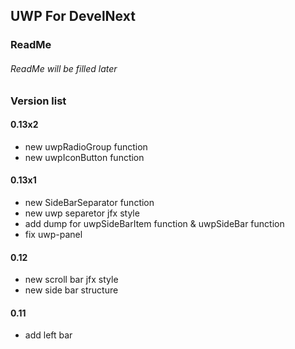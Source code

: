 ## UWP For DevelNext

### ReadMe
###### ReadMe will be filled later

### Version list
#### 0.13x2
 * new uwpRadioGroup function
 * new uwpIconButton function
#### 0.13x1
 * new SideBarSeparator function
 * new uwp separetor jfx style
 * add dump for uwpSideBarItem function & uwpSideBar function
 * fix uwp-panel
#### 0.12
 * new scroll bar jfx style
 * new side bar structure
#### 0.11
 * add left bar
